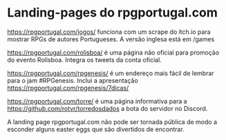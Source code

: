 # Landing-pages do rpgportugal.com

https://rpgportugal.com/jogos/ funciona com um scrape do itch.io para mostrar RPGs de autores Portugueses. A versão inglesa está em /games

https://rpgportugal.com/rolisboa/ é uma página não oficial para promoção do evento Rolisboa. Integra os tweets da conta oficial.

https://rpgportugal.com/rpgenesis/ é um endereço mais fácil de lembrar para o jam #RPGenesis. Inclui a apresentação https://rpgportugal.com/rpgenesis/7dicas/

https://rpgportugal.com/torre/ é uma página informativa para a https://github.com/rotvr/torredosdados a bota do servidor no Discord.

A landing page rpgportugal.com não pode ser tornada pública de modo a esconder alguns easter eggs que são divertidos de encontrar.
